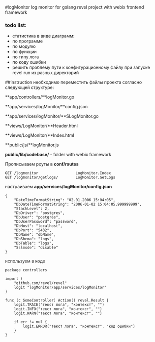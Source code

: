 #logMonitor
log monitor for golang revel project with webix frontend framework
### todo list:
- статистика в виде диаграмм:
 - по программе
 - по модулю
 - по функции
 - по типу лога
 - по коду ошибки
- решить проблему пути к конфигурационному файлу при запуске revel run из разных директорий

##instruction
необходимо переместить файлы проекта согласно следующей структуре:

**app/controllers/**logMonitor.go

**app/services/logMonitor/**config.json

**app/services/logMonitor/**SLogMonitor.go

**views/LogMonitor/**Header.html

**views/LogMonitor/**Index.html

**public/js/**logMonitor.js

**public/lib/codebase/** - folder with webix framework



Прописываем роуты в **conf/routes**

	GET	/logmonitor	                LogMonitor.Index
    GET	/logmonitor/getlogs/     	LogMonitor.GetLogs

настраиваем **app/services/logMonitor/config.json**

    {
        "DateTimeFormatString": "02.01.2006 15:04:05",
    	"DbDateTimeFormatString": "2006-01-02 15:04:05.999999999",    
    	"StackLevel": 2,    
    	"DbDriver": "postgres",
        "DbUser": "postgres",
        "DbUserPassword": "password",
        "DbHost": "localhost",
        "DbPort": "5432",
        "DbName": "dbName",
        "DbShema": "logs",
        "DbTable": "logs",
        "Sslmode": "disable"
    }
   
используем в коде

    package controllers

	import (
		"github.com/revel/revel"
		logit "logMonitor/app/services/logMonitor"
	)
	
    func (c SomeController) Action() revel.Result {		
    	logit.TRACE("текст лога", "контекст", "")
    	logit.INFO("текст лога", "контекст", "")
    	logit.WARN("текст лога", "контекст", "")
    	
    	if err != nul {
			logit.ERROR("текст лога", "контекст", "код ошибки")
		}
    }
